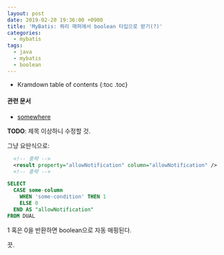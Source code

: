 ```yaml
---
layout: post
date: 2019-02-20 19:36:00 +0900
title: 'MyBatis: 쿼리 매퍼에서 boolean 타입으로 받기(?)'
categories:
  - mybatis
tags:
  - java
  - mybatis
  - boolean
---
```


* Kramdown table of contents
{:toc .toc}

#### 관련 문서

- [somewhere](/somewhere)

**TODO**: 제목 이상하니 수정할 것.

그냥 요딴식으로:

```xml
  <!-- 중략 -->
  <result property="allowNotification" column="allowNotification" />
  <!-- 중략 -->
```

```sql
SELECT
  CASE some-column
    WHEN 'some-condition' THEN 1
    ELSE 0
  END AS "allowNotification"
FROM DUAL
```

1 혹은 0을 반환하면 boolean으로 자동 매핑된다.

끗.

